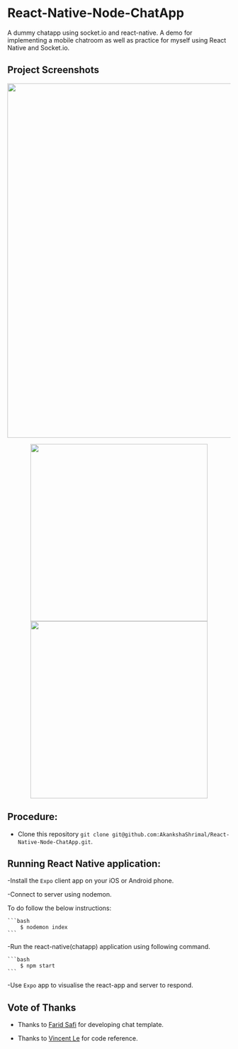 # React-Native-Node-ChatApp
A dummy chatapp using socket.io and react-native.
A demo for implementing a mobile chatroom as well as practice for myself using React Native and Socket.io. 

## Project Screenshots
<p align="center">
<img src='https://user-images.githubusercontent.com/24764528/49372041-5e1ff680-f71f-11e8-923e-328968e73ca9.png' width='800px'></p>

<p align="center">
<img src='https://user-images.githubusercontent.com/24764528/49372084-83ad0000-f71f-11e8-8e97-5a35c728402f.png' width='400px'>
<img src='https://user-images.githubusercontent.com/24764528/49372048-64ae6e00-f71f-11e8-949a-290f777b306d.png' width='400px'></p>

<p align="center">
</p>

## Procedure:

- Clone this repository `git clone git@github.com:AkankshaShrimal/React-Native-Node-ChatApp.git`.

## Running React Native application:

-Install the `Expo` client app on your iOS or Android phone.

-Connect to server using nodemon.

  To do follow the below instructions:

    ```bash
        $ nodemon index
    ```
-Run the react-native(chatapp) application using following command.

    ```bash
        $ npm start
    ```
    
-Use `Expo` app to visualise the react-app and server to respond.

## Vote of Thanks

- Thanks to [Farid Safi](https://github.com/FaridSafi) for developing chat template.

- Thanks to [Vincent Le](https://github.com/vinnyoodles/react-native-socket-io-example) for code reference.
 